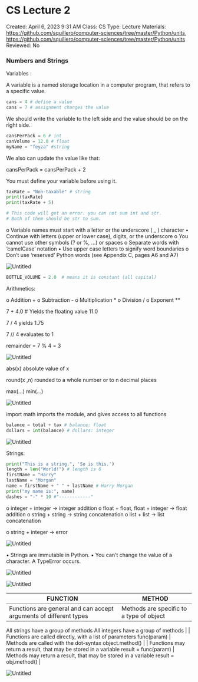 # CS Lecture 2

Created: April 6, 2023 9:31 AM
Class: CS
Type: Lecture
Materials: https://github.com/squillero/computer-sciences/tree/master/Python/units, https://github.com/squillero/computer-sciences/tree/master/Python/units
Reviewed: No

### Numbers and Strings

Variables : 

A variable is a named storage location in a computer program, that refers to a specific value.

```python
cans = 4 # define a value
cans = 7 # assignment changes the value
```

We should write the variable to the left side and the value should be on the right side.

```python
cansPerPack = 6 # int
canVolume = 12.0 # float
myName = "feyza" #string
```

We also can update the value like that:

cansPerPack = cansPerPack + 2

You must define your variable before using it.

```python
taxRate = "Non-taxable" # string
print(taxRate)
print(taxRate + 5)

# This code will get an error. you can not sum int and str.
# Both of them should be str to sum.
```

o Variable names must start with a letter or the underscore ( _ ) character
• Continue with letters (upper or lower case), digits, or the underscore
o You cannot use other symbols (? or %, ...) or spaces
o Separate words with ‘camelCase’ notation
• Use upper case letters to signify word boundaries
o Don’t use ‘reserved’ Python words (see Appendix C, pages A6 and A7)

![Untitled](Untitled.png)

```python
BOTTLE_VOLUME = 2.0  # means it is constant (all capital)
```

Arithmetics:

o Addition +
o Subtraction -
o Multiplication *
o Division /
o Exponent **

7 + 4.0 # Yields the floating value 11.0

7 / 4 yields 1.75

7 // 4 evaluates to 1

remainder = 7 % 4 = 3

![Untitled](Untitled%201.png)

abs(x)  absolute value of x

round(x ,n) rounded to a whole number or to n decimal places

max(…) min(…)

![Untitled](Untitled%202.png)

import math imports the module, and gives access to all functions

```python
balance = total + tax # balance: float
dollars = int(balance) # dollars: integer
```

![Untitled](Untitled%203.png)

Strings:

```python
print("This is a string.", 'So is this.')
length = len("World!") # length is 6
firstName = "Harry"
lastName = "Morgan"
name = firstName + " " + lastName # Harry Morgan
print("my name is:", name)
dashes = "-" * 10 #"------------"
```

o integer + integer → integer addition
o float + float, float + integer → float addition
o string + string → string concatenation
o list + list → list concatenation

o string + integer → error

![Untitled](Untitled%204.png)

▪ Strings are immutable in Python.
▪ You can’t change the value of a character. A TypeError occurs.

![Untitled](Untitled%205.png)

![Untitled](Untitled%206.png)

| FUNCTION | METHOD |
| --- | --- |
| Functions are general and can accept arguments of different types | Methods are specific to a type of object
All strings have a group of methods
All integers have a group of methods |
| Functions are called directly, with a list of parameters
func(param) | Methods are called with the dot-syntax
object.method() |
| Functions may return a result, that may be stored in a variable
result = func(param) | Methods may return a result, that may be stored in a variable
result = obj.method() |

![Untitled](Untitled%207.png)
